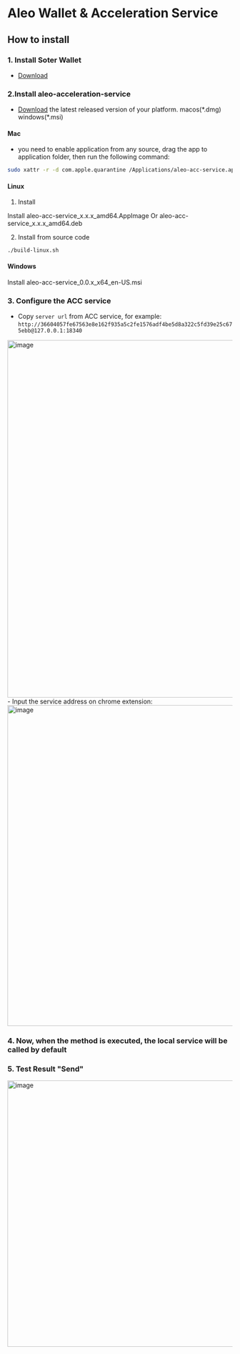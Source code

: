 # Aleo Wallet & Acceleration Service

## How to install

### 1. Install Soter Wallet

- [Download](https://chromewebstore.google.com/detail/soter-aleo-wallet/gkodhkbmiflnmkipcmlhhgadebbeijhh)

### 2.Install aleo-acceleration-service

- [Download](https://github.com/SoterHQ/aleo-acceleration-service/releases) the latest released version of your platform. macos(\*.dmg) windows(\*.msi)

#### Mac

- you need to enable application from any source, drag the app to application folder, then run the following command:

```bash
sudo xattr -r -d com.apple.quarantine /Applications/aleo-acc-service.app
```

#### Linux

1. Install

Install aleo-acc-service_x.x.x_amd64.AppImage Or aleo-acc-service_x.x.x_amd64.deb

2. Install from source code

```shell
./build-linux.sh
```

#### Windows

Install aleo-acc-service_0.0.x_x64_en-US.msi

### 3. Configure the ACC service

- Copy `server url` from ACC service, for example: `http://36604057fe67563e8e162f935a5c2fe1576adf4be5d8a322c5fd39e25c675ebb@127.0.0.1:18340`
<img width="800" alt="image" src="assets/Snipaste_2023-10-20_17-18-14.png">
- Input the service address on chrome extension:
<img width="718" alt="image" src="https://github.com/Aleo123Dev/aleo-acceleration-service/assets/123852645/018f78de-7522-4124-b6b2-fcd0616c8496">

### 4. Now, when the method is executed, the local service will be called by default

### 5. Test Result "Send"

<img width="596" alt="image" src="assets/c1b255e4-1a65-44b6-bf70-8d680207176b.png">
